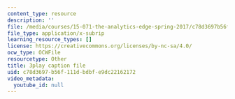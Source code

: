 ```yaml
---
content_type: resource
description: ''
file: /media/courses/15-071-the-analytics-edge-spring-2017/c78d3697b56f111dbdbfe9dc22162172_D8HcmzYnBv0.srt
file_type: application/x-subrip
learning_resource_types: []
license: https://creativecommons.org/licenses/by-nc-sa/4.0/
ocw_type: OCWFile
resourcetype: Other
title: 3play caption file
uid: c78d3697-b56f-111d-bdbf-e9dc22162172
video_metadata:
  youtube_id: null
---
```

